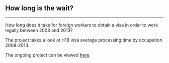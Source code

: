 ## How long is the wait?
---
How long does it take for foreign workers to obtain a visa in order to work legally between 2008 and 2013? 

The project takes a look at H1B visa average processing time by occupation 2008-2013.

The ongoing project can be viewed [here](http://projects.youyou-zhou.com/imm/).
